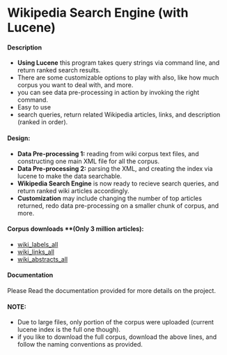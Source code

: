Wikipedia Search Engine (with Lucene)
=====================================

#### Description
- **Using Lucene** this program takes query strings via command line, and return ranked search results.
- There are some customizable options to play with also, like how much corpus you want to deal with, and more.
- you can see data pre-processing in action by invoking the right command.
- Easy to use
- search queries, return related Wikipedia articles, links, and description (ranked in order).

#### Design:
- **Data Pre-processing 1:** reading from wiki corpus text files, and constructing one main XML file for all the corpus. 
- **Data Pre-processing 2:** parsing the XML, and creating the index via lucene to make the data searchable.
- **Wikipedia Search Engine** is now ready to recieve search queries, and return ranked wiki articles accordingly.
- **Customization** may include changing the number of top articles returned, redo data pre-processing on a smaller chunk of corpus, and more.

#### Corpus downloads **(Only 3 million articles):
- [wiki_labels_all](http://downloads.dbpedia.org/3.3/en/articles_label_en.nt.bz2)
- [wiki_links_all](http://downloads.dbpedia.org/3.3/en/wikipage_en.csv.bz2)
- [wiki_abstracts_all](http://downloads.dbpedia.org/3.3/en/shortabstract_en.nt.bz2)

#### Documentation
Please Read the documentation provided for more details on the project.

#### NOTE:
- Due to large files, only portion of the corpus were uploaded (current lucene index is the full one though).
- if you like to download the full corpus, download the above lines, and follow the naming conventions as provided.